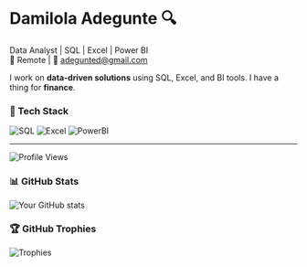 # Damilola Adegunte 🔍
Data Analyst | SQL | Excel | Power BI  
📍 Remote | 📧 adegunted@gmail.com  

I work on **data-driven solutions** using SQL, Excel, and BI tools. I have a thing for **finance**.  


### 🔧 Tech Stack
![SQL](https://img.shields.io/badge/SQL-025E8C?logo=postgresql&logoColor=white)
![Excel](https://img.shields.io/badge/Excel-217346?logo=microsoft-excel&logoColor=white)
![PowerBI](https://img.shields.io/badge/PowerBI-F2C811?logo=powerbi&logoColor=black)

---
![Profile Views](https://komarev.com/ghpvc/?username=th3realAyo&color=blue)

### 📊 GitHub Stats
![Your GitHub stats](https://github-readme-stats.vercel.app/api?username=th3realAyoe&show_icons=true&theme=radical)

### 🏆 GitHub Trophies
![Trophies](https://github-profile-trophy.vercel.app/?username=th3realAyo&theme=onedark)
